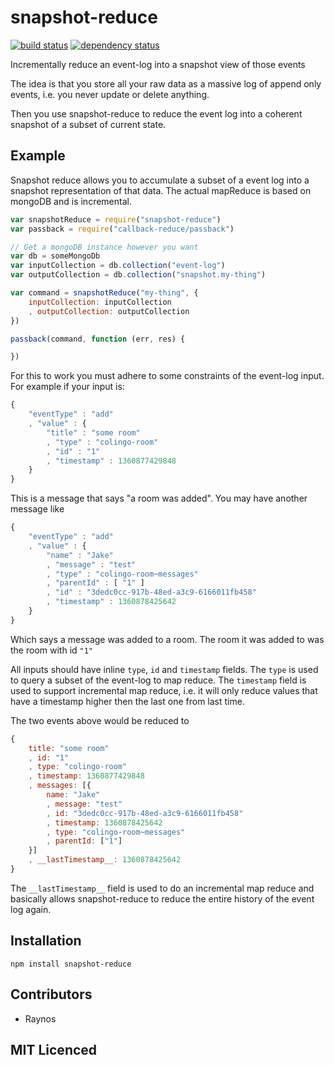 # snapshot-reduce

[![build status][1]][2] [![dependency status][3]][4]

<!-- [![browser support][5]][6] -->

Incrementally reduce an event-log into a snapshot view of those events

The idea is that you store all your raw data as a massive log of
append only events, i.e. you never update or delete anything.

Then you use snapshot-reduce to reduce the event log into a
    coherent snapshot of a subset of current state.

## Example

Snapshot reduce allows you to accumulate a subset of a event log
    into a snapshot representation of that data. The actual
    mapReduce is based on mongoDB and is incremental.

```js
var snapshotReduce = require("snapshot-reduce")
var passback = require("callback-reduce/passback")

// Get a mongoDB instance however you want
var db = someMongoDb
var inputCollection = db.collection("event-log")
var outputCollection = db.collection("snapshot.my-thing")

var command = snapshotReduce("my-thing", {
    inputCollection: inputCollection
    , outputCollection: outputCollection
})

passback(command, function (err, res) {

})
```

For this to work you must adhere to some constraints of the
    event-log input. For example if your input is:

```js
{
    "eventType" : "add"
    , "value" : {
        "title" : "some room"
        , "type" : "colingo-room"
        , "id" : "1"
        , "timestamp" : 1360877429848
    }
}
```

This is a message that says "a room was added". You may have
    another message like

```js
{
    "eventType" : "add"
    , "value" : {
        "name" : "Jake"
        , "message" : "test"
        , "type" : "colingo-room~messages"
        , "parentId" : [ "1" ]
        , "id" : "3dedc0cc-917b-48ed-a3c9-6166011fb458"
        , "timestamp" : 1360878425642
    }
}
```

Which says a message was added to a room. The room it was added
    to was the room with id `"1"`

All inputs should have inline `type`, `id` and `timestamp` fields.
    The `type` is used to query a subset of the event-log to
    map reduce. The `timestamp` field is used to support
    incremental map reduce, i.e. it will only reduce values that
    have a timestamp higher then the last one from last time.

The two events above would be reduced to

```js
{
    title: "some room"
    , id: "1"
    , type: "colingo-room"
    , timestamp: 1360877429848
    , messages: [{
        name: "Jake"
        , message: "test"
        , id: "3dedc0cc-917b-48ed-a3c9-6166011fb458"
        , timestamp: 1360878425642
        , type: "colingo-room~messages"
        , parentId: ["1"]
    }]
    , __lastTimestamp__: 1360878425642
}
```

The `__lastTimestamp__` field is used to do an incremental map
    reduce and basically allows snapshot-reduce to reduce the
    entire history of the event log again.

## Installation

`npm install snapshot-reduce`

## Contributors

 - Raynos

## MIT Licenced

  [1]: https://secure.travis-ci.org/Colingo/snapshot-reduce.png
  [2]: http://travis-ci.org/Colingo/snapshot-reduce
  [3]: http://david-dm.org/Colingo/snapshot-reduce/status.png
  [4]: http://david-dm.org/Colingo/snapshot-reduce
  [5]: http://ci.testling.com/Colingo/snapshot-reduce.png
  [6]: http://ci.testling.com/Colingo/snapshot-reduce
